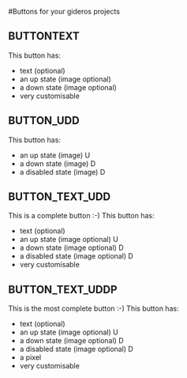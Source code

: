 #Buttons for your gideros projects

## BUTTONTEXT
This button has:
- text (optional)
- an up state (image optional)
- a down state (image optional)
- very customisable

## BUTTON_UDD
This button has:
- an up state (image) U
- a down state (image) D
- a disabled state (image) D

## BUTTON_TEXT_UDD
This is a complete button :-)
This button has:
- text (optional)
- an up state (image optional) U
- a down state (image optional) D
- a disabled state (image optional) D
- very customisable

## BUTTON_TEXT_UDDP
This is the most complete button :-)
This button has:
- text (optional)
- an up state (image optional) U
- a down state (image optional) D
- a disabled state (image optional) D
- a pixel
- very customisable
